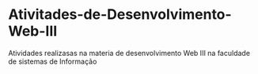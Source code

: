 # Ativitades-de-Desenvolvimento-Web-III
 Atividades realizasas na materia de desenvolvimento Web III na faculdade de sistemas de Informação
